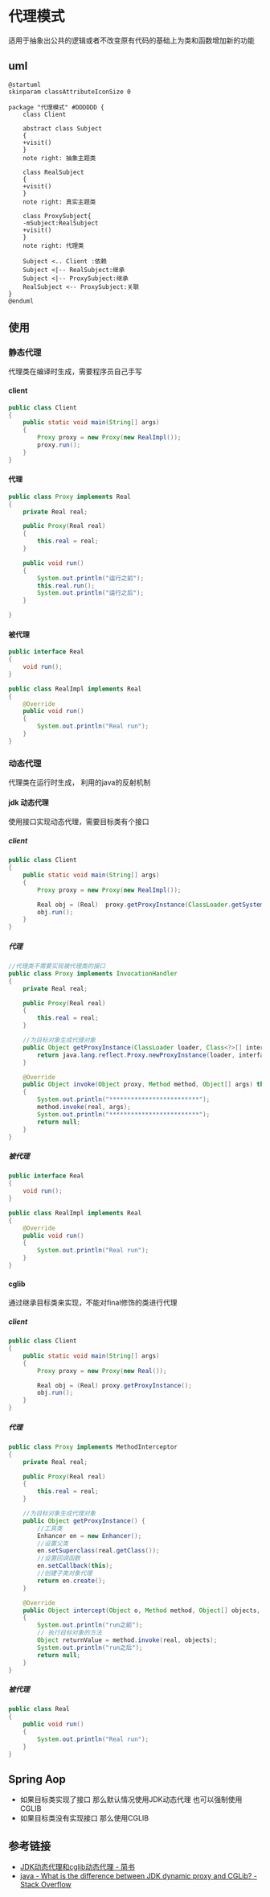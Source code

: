 # 代理模式
 

适用于抽象出公共的逻辑或者不改变原有代码的基础上为类和函数增加新的功能

## uml
```puml
@startuml
skinparam classAttributeIconSize 0

package "代理模式" #DDDDDD {
    class Client

    abstract class Subject
    {
    +visit()
    }
    note right: 抽象主题类

    class RealSubject
    {
    +visit()
    }
    note right: 真实主题类

    class ProxySubject{
    -mSubject:RealSubject
    +visit()
    }
    note right: 代理类

    Subject <.. Client :依赖
    Subject <|-- RealSubject:继承
    Subject <|-- ProxySubject:继承
    RealSubject <-- ProxySubject:关联
}
@enduml
```

## 使用
### 静态代理
代理类在编译时生成，需要程序员自己手写
#### client
```java
public class Client
{
    public static void main(String[] args)
    {
        Proxy proxy = new Proxy(new RealImpl());
        proxy.run();
    }
}
```
#### 代理
```java
public class Proxy implements Real
{
    private Real real;

    public Proxy(Real real)
    {
        this.real = real;
    }

    public void run()
    {
        System.out.println("运行之前");
        this.real.run();
        System.out.println("运行之后");
    }

}
```
#### 被代理
```java
public interface Real
{
    void run();
}
```
```java
public class RealImpl implements Real
{
    @Override
    public void run()
    {
        System.out.println("Real run");
    }
}
```


### 动态代理

代理类在运行时生成， 利用的java的反射机制

#### jdk 动态代理
使用接口实现动态代理，需要目标类有个接口

##### client
```java
public class Client
{
    public static void main(String[] args)
    {
        Proxy proxy = new Proxy(new RealImpl());

        Real obj = (Real)  proxy.getProxyInstance(ClassLoader.getSystemClassLoader(), new Class[]{Real.class}, proxy);
        obj.run();
    }
}
```
##### 代理
```java
//代理类不需要实现被代理类的接口
public class Proxy implements InvocationHandler
{
    private Real real;

    public Proxy(Real real)
    {
        this.real = real;
    }

    //为目标对象生成代理对象
    public Object getProxyInstance(ClassLoader loader, Class<?>[] interfaces, InvocationHandler h) {
        return java.lang.reflect.Proxy.newProxyInstance(loader, interfaces, h);
    }

    @Override
    public Object invoke(Object proxy, Method method, Object[] args) throws Throwable
    {
        System.out.println("*************************");
        method.invoke(real, args);
        System.out.println("*************************");
        return null;
    }
}
```
##### 被代理
```java
public interface Real
{
    void run();
}

```
```java
public class RealImpl implements Real
{
    @Override
    public void run()
    {
        System.out.println("Real run");
    }
}
```


#### cglib
通过继承目标类来实现，不能对final修饰的类进行代理
##### client

```java
public class Client
{
    public static void main(String[] args)
    {
        Proxy proxy = new Proxy(new Real());

        Real obj = (Real) proxy.getProxyInstance();
        obj.run();
    }
}
```

##### 代理
```java
public class Proxy implements MethodInterceptor
{
    private Real real;

    public Proxy(Real real)
    {
        this.real = real;
    }

    //为目标对象生成代理对象
    public Object getProxyInstance() {
        //工具类
        Enhancer en = new Enhancer();
        //设置父类
        en.setSuperclass(real.getClass());
        //设置回调函数
        en.setCallback(this);
        //创建子类对象代理
        return en.create();
    }

    @Override
    public Object intercept(Object o, Method method, Object[] objects, MethodProxy methodProxy) throws Throwable
    {
        System.out.println("run之前");
        // 执行目标对象的方法
        Object returnValue = method.invoke(real, objects);
        System.out.println("run之后");
        return null;
    }
}
```
##### 被代理
```java
public class Real
{
    public void run()
    {
        System.out.println("Real run");
    }
}
```


## Spring  Aop

- 如果目标类实现了接口
那么默认情况使用JDK动态代理
也可以强制使用CGLIB
- 如果目标类没有实现接口
那么使用CGLIB


## 参考链接

- [JDK动态代理和cglib动态代理 \- 简书](https://www.jianshu.com/p/1712ef4f2717)
- [java \- What is the difference between JDK dynamic proxy and CGLib? \- Stack Overflow](https://stackoverflow.com/questions/10664182/what-is-the-difference-between-jdk-dynamic-proxy-and-cglib)

